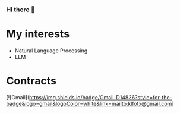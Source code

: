 ### Hi there 👋

# My interests
- Natural Language Processing
- LLM

# Contracts
[![Gmail](https://img.shields.io/badge/Gmail-D14836?style=for-the-badge&logo=gmail&logoColor=white&link=mailto:klfotx@gmail.com]


<!--
**jaehahuh/Jaehahuh** is a ✨ _special_ ✨ repository because its `README.md` (this file) appears on your GitHub profile.

Here are some ideas to get you started:

- 🔭 I’m currently working on ...
- 🌱 I’m currently learning ...
- 👯 I’m looking to collaborate on ...
- 🤔 I’m looking for help with ...
- 💬 Ask me about ...
- 📫 How to reach me: ...
- 😄 Pronouns: ...
- ⚡ Fun fact: ...
-->
